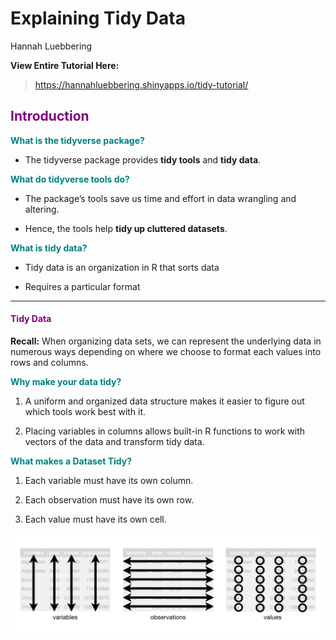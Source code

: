 Explaining Tidy Data
================
Hannah Luebbering

**View Entire Tutorial Here:**

> <https://hannahluebbering.shinyapps.io/tidy-tutorial/>

## <span style="color: purple;">Introduction</span>

<span style="color: teal;">**What is the tidyverse package?**</span>

  - The tidyverse package provides **tidy tools** and **tidy data**.

<span style="color: teal;">**What do tidyverse tools do?**</span>

  - The package’s tools save us time and effort in data wrangling and
    altering.

  - Hence, the tools help **tidy up cluttered datasets**.

<span style="color: teal;">**What is tidy data?**</span>

  - Tidy data is an organization in R that sorts data

  - Requires a particular format

-----

#### <span style="color: purple;">**Tidy Data**</span>

**Recall:** When organizing data sets, we can represent the underlying
data in numerous ways depending on where we choose to format each values
into rows and columns.

<span style="color: teal;">**Why make your data tidy?**</span>

1.  A uniform and organized data structure makes it easier to figure out
    which tools work best with it.

2.  Placing variables in columns allows built-in R functions to work
    with vectors of the data and transform tidy data.

<span style="color: teal;">**What makes a Dataset Tidy?**</span>

1.  Each variable must have its own column.

2.  Each observation must have its own row.

3.  Each value must have its own cell.

![](images/tidy-1.png)
